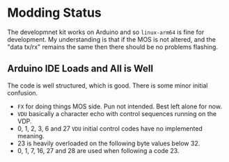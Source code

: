 # Modding Status

The developmnet kit works on Arduino and so `linux-arm64` is fine for development.
My understanding is that if the MOS is not altered, and the "data tx/rx" remains
the same then there should be no problems flashing.

## Arduino IDE Loads and All is Well

The code is well structured, which is good. There is some minor initial confusion.

 * `FX` for doing things MOS side. Pun not intended. Best left alone for now.
 * `VDU` basically a character echo with control sequences running on the VDP.
  * 0, 1, 2, 3, 6 and 27 `VDU` initial control codes have no implemented meaning.
  * 23 is heavily overloaded on the following byte values below 32.
   * 0, 1, 7, 16, 27 and 28 are used when following a code 23.

